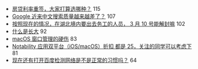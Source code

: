- [房贷利率重签，大家打算选哪种？](https://www.v2ex.com/t/649007) 115
- [Google 近来中文搜索质量越来越差了？](https://www.v2ex.com/t/649011) 107
- [按照现在的情况，在湖北境内要出去务工的人员， 3 月 10 号能解封嘛](https://www.v2ex.com/t/649022) 102
- [什么是长大](https://www.v2ex.com/t/649059) 92
- [macOS 窗口管理的硬伤](https://www.v2ex.com/t/649056) 83
- [Notability 应用双平台（iOS/macOS）折扣 都是 25，关注的同学可以考虑下](https://www.v2ex.com/t/648976) 81
- [现在还有打开百度检测网络是不是正常的习惯吗？](https://www.v2ex.com/t/649025) 64